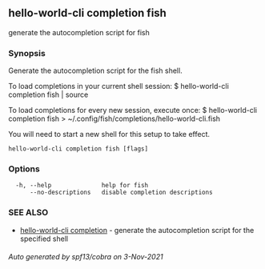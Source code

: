 ## hello-world-cli completion fish

generate the autocompletion script for fish

### Synopsis


Generate the autocompletion script for the fish shell.

To load completions in your current shell session:
$ hello-world-cli completion fish | source

To load completions for every new session, execute once:
$ hello-world-cli completion fish > ~/.config/fish/completions/hello-world-cli.fish

You will need to start a new shell for this setup to take effect.


```
hello-world-cli completion fish [flags]
```

### Options

```
  -h, --help              help for fish
      --no-descriptions   disable completion descriptions
```

### SEE ALSO

* [hello-world-cli completion](hello-world-cli_completion.md)	 - generate the autocompletion script for the specified shell

###### Auto generated by spf13/cobra on 3-Nov-2021
